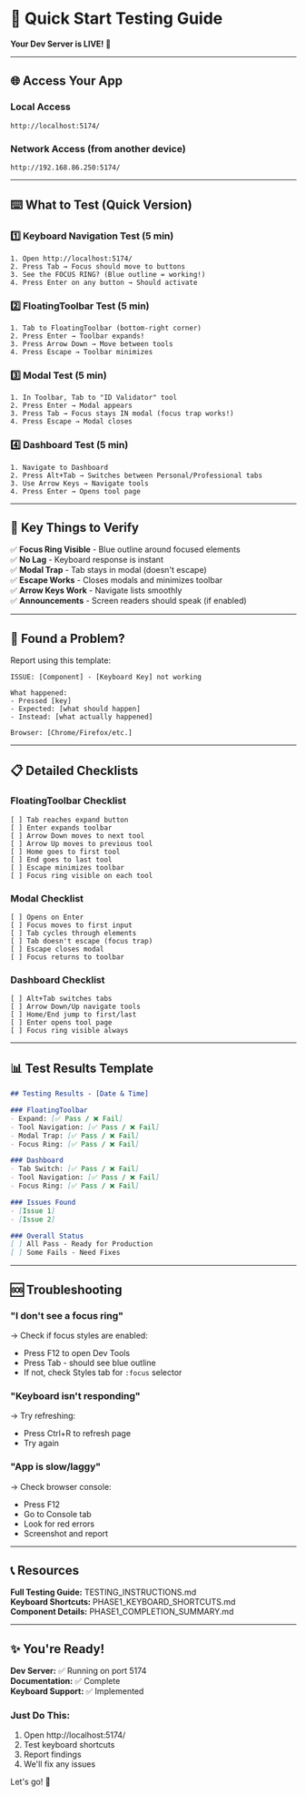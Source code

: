 # 🚀 Quick Start Testing Guide

**Your Dev Server is LIVE! 🎉**

---

## 🌐 Access Your App

### Local Access
```
http://localhost:5174/
```

### Network Access (from another device)
```
http://192.168.86.250:5174/
```

---

## ⌨️ What to Test (Quick Version)

### 1️⃣ Keyboard Navigation Test (5 min)
```
1. Open http://localhost:5174/
2. Press Tab → Focus should move to buttons
3. See the FOCUS RING? (Blue outline = working!)
4. Press Enter on any button → Should activate
```

### 2️⃣ FloatingToolbar Test (5 min)
```
1. Tab to FloatingToolbar (bottom-right corner)
2. Press Enter → Toolbar expands!
3. Press Arrow Down → Move between tools
4. Press Escape → Toolbar minimizes
```

### 3️⃣ Modal Test (5 min)
```
1. In Toolbar, Tab to "ID Validator" tool
2. Press Enter → Modal appears
3. Press Tab → Focus stays IN modal (focus trap works!)
4. Press Escape → Modal closes
```

### 4️⃣ Dashboard Test (5 min)
```
1. Navigate to Dashboard
2. Press Alt+Tab → Switches between Personal/Professional tabs
3. Use Arrow Keys → Navigate tools
4. Press Enter → Opens tool page
```

---

## 🎯 Key Things to Verify

✅ **Focus Ring Visible** - Blue outline around focused elements  
✅ **No Lag** - Keyboard response is instant  
✅ **Modal Trap** - Tab stays in modal (doesn't escape)  
✅ **Escape Works** - Closes modals and minimizes toolbar  
✅ **Arrow Keys Work** - Navigate lists smoothly  
✅ **Announcements** - Screen readers should speak (if enabled)  

---

## 🐛 Found a Problem?

Report using this template:

```
ISSUE: [Component] - [Keyboard Key] not working

What happened:
- Pressed [key]
- Expected: [what should happen]
- Instead: [what actually happened]

Browser: [Chrome/Firefox/etc.]
```

---

## 📋 Detailed Checklists

### FloatingToolbar Checklist
```
[ ] Tab reaches expand button
[ ] Enter expands toolbar
[ ] Arrow Down moves to next tool
[ ] Arrow Up moves to previous tool
[ ] Home goes to first tool
[ ] End goes to last tool
[ ] Escape minimizes toolbar
[ ] Focus ring visible on each tool
```

### Modal Checklist
```
[ ] Opens on Enter
[ ] Focus moves to first input
[ ] Tab cycles through elements
[ ] Tab doesn't escape (focus trap)
[ ] Escape closes modal
[ ] Focus returns to toolbar
```

### Dashboard Checklist
```
[ ] Alt+Tab switches tabs
[ ] Arrow Down/Up navigate tools
[ ] Home/End jump to first/last
[ ] Enter opens tool page
[ ] Focus ring visible always
```

---

## 📊 Test Results Template

```markdown
## Testing Results - [Date & Time]

### FloatingToolbar
- Expand: [✅ Pass / ❌ Fail]
- Tool Navigation: [✅ Pass / ❌ Fail]
- Modal Trap: [✅ Pass / ❌ Fail]
- Focus Ring: [✅ Pass / ❌ Fail]

### Dashboard
- Tab Switch: [✅ Pass / ❌ Fail]
- Tool Navigation: [✅ Pass / ❌ Fail]
- Focus Ring: [✅ Pass / ❌ Fail]

### Issues Found
- [Issue 1]
- [Issue 2]

### Overall Status
[ ] All Pass - Ready for Production
[ ] Some Fails - Need Fixes
```

---

## 🆘 Troubleshooting

### "I don't see a focus ring"
→ Check if focus styles are enabled:
- Press F12 to open Dev Tools
- Press Tab - should see blue outline
- If not, check Styles tab for `:focus` selector

### "Keyboard isn't responding"
→ Try refreshing:
- Press Ctrl+R to refresh page
- Try again

### "App is slow/laggy"
→ Check browser console:
- Press F12
- Go to Console tab
- Look for red errors
- Screenshot and report

---

## 📞 Resources

**Full Testing Guide:** TESTING_INSTRUCTIONS.md  
**Keyboard Shortcuts:** PHASE1_KEYBOARD_SHORTCUTS.md  
**Component Details:** PHASE1_COMPLETION_SUMMARY.md  

---

## ✨ You're Ready!

**Dev Server:** ✅ Running on port 5174  
**Documentation:** ✅ Complete  
**Keyboard Support:** ✅ Implemented  

### Just Do This:
1. Open http://localhost:5174/
2. Test keyboard shortcuts
3. Report findings
4. We'll fix any issues

Let's go! 🎉
